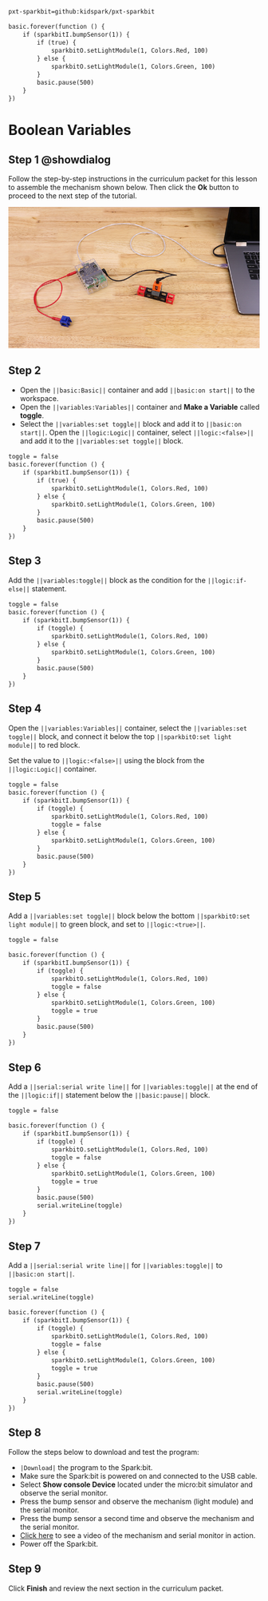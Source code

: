 ```package
pxt-sparkbit=github:kidspark/pxt-sparkbit
```

```template
basic.forever(function () {
    if (sparkbitI.bumpSensor(1)) {
        if (true) {
            sparkbitO.setLightModule(1, Colors.Red, 100)
        } else {
            sparkbitO.setLightModule(1, Colors.Green, 100)
        }
        basic.pause(500)
    }
})
```

# Boolean Variables

## Step 1 @showdialog

Follow the step-by-step instructions in the curriculum packet for this lesson to assemble the mechanism shown below. Then click the **Ok** button to proceed to the next step of the tutorial.

![boolean-variables](https://raw.githubusercontent.com/KidSpark/tutorials/master/assets/3-4-boolean-variables.png)

## Step 2

* Open the ``||basic:Basic||`` container and add ``||basic:on start||`` to the workspace.
* Open the ``||variables:Variables||`` container and **Make a Variable** called **toggle**.
* Select the ``||variables:set toggle||`` block and add it to ``||basic:on start||``. Open the ``||logic:Logic||`` container, select ``||logic:<false>||`` and add it to the ``||variables:set toggle||`` block. 
 
```blocks
toggle = false
basic.forever(function () {
    if (sparkbitI.bumpSensor(1)) {
        if (true) {
            sparkbitO.setLightModule(1, Colors.Red, 100)
        } else {
            sparkbitO.setLightModule(1, Colors.Green, 100)
        }
        basic.pause(500)
    }
})
```

## Step 3

Add the ``||variables:toggle||`` block as the condition for the ``||logic:if-else||`` statement.

```blocks
toggle = false
basic.forever(function () {
    if (sparkbitI.bumpSensor(1)) {
        if (toggle) {
            sparkbitO.setLightModule(1, Colors.Red, 100)
        } else {
            sparkbitO.setLightModule(1, Colors.Green, 100)
        }
        basic.pause(500)
    }
})
```

## Step 4

Open the ``||variables:Variables||`` container, select the ``||variables:set toggle||`` block, and connect it below the top ``||sparkbitO:set light module||`` to red block.

Set the value to ``||logic:<false>||`` using the block from the ``||logic:Logic||`` container.

```blocks
toggle = false
basic.forever(function () {
    if (sparkbitI.bumpSensor(1)) {
        if (toggle) {
            sparkbitO.setLightModule(1, Colors.Red, 100)
            toggle = false
        } else {
            sparkbitO.setLightModule(1, Colors.Green, 100)
        }
        basic.pause(500)
    }
})
```

## Step 5

Add a ``||variables:set toggle||`` block below the bottom ``||sparkbitO:set light module||`` to green block, and set to ``||logic:<true>||``.

```blocks
toggle = false
```

```blocks
basic.forever(function () {
    if (sparkbitI.bumpSensor(1)) {
        if (toggle) {
            sparkbitO.setLightModule(1, Colors.Red, 100)
            toggle = false
        } else {
            sparkbitO.setLightModule(1, Colors.Green, 100)
            toggle = true
        }
        basic.pause(500)
    }
})
```

## Step 6

Add a ``||serial:serial write line||`` for ``||variables:toggle||`` at the end of the ``||logic:if||`` statement below the ``||basic:pause||`` block.

```blocks
toggle = false
```

```blocks
basic.forever(function () {
    if (sparkbitI.bumpSensor(1)) {
        if (toggle) {
            sparkbitO.setLightModule(1, Colors.Red, 100)
            toggle = false
        } else {
            sparkbitO.setLightModule(1, Colors.Green, 100)
            toggle = true
        }
        basic.pause(500)
        serial.writeLine(toggle)
    }
})
```

## Step 7

Add a ``||serial:serial write line||`` for ``||variables:toggle||`` to ``||basic:on start||``.

```blocks
toggle = false
serial.writeLine(toggle)
```

```blocks
basic.forever(function () {
    if (sparkbitI.bumpSensor(1)) {
        if (toggle) {
            sparkbitO.setLightModule(1, Colors.Red, 100)
            toggle = false
        } else {
            sparkbitO.setLightModule(1, Colors.Green, 100)
            toggle = true
        }
        basic.pause(500)
        serial.writeLine(toggle)
    }
})
```

## Step 8

Follow the steps below to download and test the program:
* ``|Download|`` the program to the Spark:bit.
* Make sure the Spark:bit is powered on and connected to the USB cable.
* Select **Show console Device** located under the micro:bit simulator and observe the serial monitor.
* Press the bump sensor and observe the mechanism (light module) and the serial monitor.
* Press the bump sensor a second time and observe the mechanism and the serial monitor.
* [Click here](https://youtu.be/X5Tcty-1vLA) to see a video of the mechanism and serial monitor in action.
* Power off the Spark:bit.

## Step 9

Click **Finish** and review the next section in the curriculum packet.